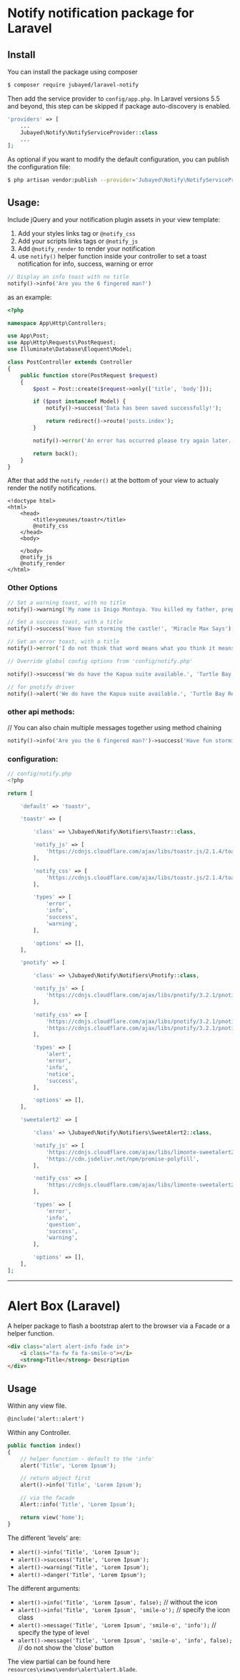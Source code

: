 # Notify notification package for Laravel

## Install

You can install the package using composer

```sh
$ composer require jubayed/laravel-notify
```

Then add the service provider to `config/app.php`. In Laravel versions 5.5 and beyond, this step can be skipped if package auto-discovery is enabled.

```php
'providers' => [
    ...
    Jubayed\Notify\NotifyServiceProvider::class
    ...
];
```

As optional if you want to modify the default configuration, you can publish the configuration file:
 
```sh
$ php artisan vendor:publish --provider='Jubayed\Notify\NotifyServiceProvider' --tag="config"
```


## Usage:

Include jQuery and your notification plugin assets in your view template: 

1. Add your styles links tag or `@notify_css`
2. Add your scripts links tags or `@notify_js`
3. Add `@notify_render` to render your notification
4. use `notify()` helper function inside your controller to set a toast notification for info, success, warning or error

```php
// Display an info toast with no title
notify()->info('Are you the 6 fingered man?')

```
as an example:
```php
<?php

namespace App\Http\Controllers;

use App\Post;
use App\Http\Requests\PostRequest;
use Illuminate\Database\Eloquent\Model;

class PostController extends Controller
{
    public function store(PostRequest $request)
    {
        $post = Post::create($request->only(['title', 'body']));

        if ($post instanceof Model) {
            notify()->success('Data has been saved successfully!');

            return redirect()->route('posts.index');
        }

        notify()->error('An error has occurred please try again later.');

        return back();
    }
}
```

After that add the `notify_render()` at the bottom of your view to actualy render the notify notifications.

```blade
<!doctype html>
<html>
    <head>
        <title>yoeunes/toastr</title>
        @notify_css
    </head>
    <body>
        
    </body>
    @notify_js
    @notify_render
</html>
```

### Other Options

```php
// Set a warning toast, with no title
notify()->warning('My name is Inigo Montoya. You killed my father, prepare to die!')

// Set a success toast, with a title
notify()->success('Have fun storming the castle!', 'Miracle Max Says')

// Set an error toast, with a title
notify()->error('I do not think that word means what you think it means.', 'Inconceivable!')

// Override global config options from 'config/notify.php'

notify()->success('We do have the Kapua suite available.', 'Turtle Bay Resort', ['timeOut' => 5000])

// for pnotify driver
notify()->alert('We do have the Kapua suite available.', 'Turtle Bay Resort', ['timeOut' => 5000])
```

### other api methods:
// You can also chain multiple messages together using method chaining
```php
notify()->info('Are you the 6 fingered man?')->success('Have fun storming the castle!')->warning('doritos');
```

### configuration:
```php
// config/notify.php
<?php

return [

    'default' => 'toastr',

    'toastr' => [

        'class' => \Jubayed\Notify\Notifiers\Toastr::class,

        'notify_js' => [
            'https://cdnjs.cloudflare.com/ajax/libs/toastr.js/2.1.4/toastr.min.js',
        ],

        'notify_css' => [
            'https://cdnjs.cloudflare.com/ajax/libs/toastr.js/2.1.4/toastr.min.css',
        ],

        'types' => [
            'error',
            'info',
            'success',
            'warning',
        ],

        'options' => [],
    ],

    'pnotify' => [

        'class' => \Jubayed\Notify\Notifiers\Pnotify::class,

        'notify_js' => [
            'https://cdnjs.cloudflare.com/ajax/libs/pnotify/3.2.1/pnotify.js',
        ],

        'notify_css' => [
            'https://cdnjs.cloudflare.com/ajax/libs/pnotify/3.2.1/pnotify.css',
            'https://cdnjs.cloudflare.com/ajax/libs/pnotify/3.2.1/pnotify.brighttheme.css',
        ],

        'types' => [
            'alert',
            'error',
            'info',
            'notice',
            'success',
        ],

        'options' => [],
    ],

    'sweetalert2' => [

        'class' => \Jubayed\Notify\Notifiers\SweetAlert2::class,

        'notify_js' => [
            'https://cdnjs.cloudflare.com/ajax/libs/limonte-sweetalert2/7.28.1/sweetalert2.min.js',
            'https://cdn.jsdelivr.net/npm/promise-polyfill',
        ],

        'notify_css' => [
            'https://cdnjs.cloudflare.com/ajax/libs/limonte-sweetalert2/7.28.1/sweetalert2.min.css',
        ],

        'types' => [
            'error',
            'info',
            'question',
            'success',
            'warning',
        ],

        'options' => [],
    ],
];
```
---------------------------
# Alert Box (Laravel)

A helper package to flash a bootstrap alert to the browser via a Facade or a helper function.

```html
<div class="alert alert-info fade in">
	<i class="fa-fw fa fa-smile-o"></i>
	<strong>Title</strong> Description
</div>
```

## Usage

Within any view file.

```html
@include('alert::alert')
```

Within any Controller.

```php
public function index()
{
    // helper function - default to the 'info'
	alert('Title', 'Lorem Ipsum');

	// return object first
	alert()->info('Title', 'Lorem Ipsum');

	// via the facade
    Alert::info('Title', 'Lorem Ipsum');

	return view('home');
}
```

The different 'levels' are:
- `alert()->info('Title', 'Lorem Ipsum');`
- `alert()->success('Title', 'Lorem Ipsum');`
- `alert()->warning('Title', 'Lorem Ipsum');`
- `alert()->danger('Title', 'Lorem Ipsum');`

The different arguments:
- `alert()->info('Title', 'Lorem Ipsum', false);` // without the icon
- `alert()->info('Title', 'Lorem Ipsum', 'smile-o');` // specify the icon class
- `alert()->message('Title', 'Lorem Ipsum', 'smile-o', 'info');` // specify the type of level
- `alert()->message('Title', 'Lorem Ipsum', 'smile-o', 'info', false);` // do not show the 'close' button


The view partial can be found here `resources\views\vendor\alert\alert.blade`.
